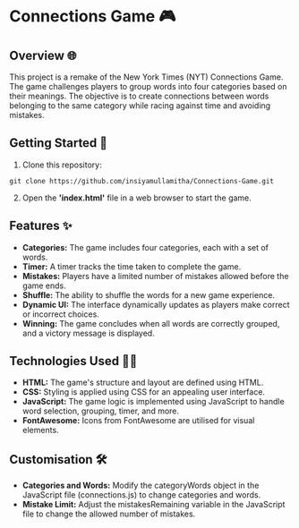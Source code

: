 # Connections Game 🎮

## Overview 🌐

This project is a remake of the New York Times (NYT) Connections Game. The game challenges players to group words into four categories based on their meanings. The objective is to create connections between words belonging to the same category while racing against time and avoiding mistakes.

## Getting Started 🚀

1. Clone this repository:
```
git clone https://github.com/insiyamullamitha/Connections-Game.git
```
2. Open the **'index.html'** file in a web browser to start the game.

## Features ✨

* **Categories:** The game includes four categories, each with a set of words.
* **Timer:** A timer tracks the time taken to complete the game.
* **Mistakes:** Players have a limited number of mistakes allowed before the game ends.
* **Shuffle:** The ability to shuffle the words for a new game experience.
* **Dynamic UI:** The interface dynamically updates as players make correct or incorrect choices.
* **Winning:** The game concludes when all words are correctly grouped, and a victory message is displayed.

## Technologies Used 🧑‍💻

* **HTML:** The game's structure and layout are defined using HTML.
* **CSS:** Styling is applied using CSS for an appealing user interface.
* **JavaScript:** The game logic is implemented using JavaScript to handle word selection, grouping, timer, and more.
* **FontAwesome:** Icons from FontAwesome are utilised for visual elements.

## Customisation 🛠️

* **Categories and Words:** Modify the categoryWords object in the JavaScript file (connections.js) to change categories and words.
* **Mistake Limit:** Adjust the mistakesRemaining variable in the JavaScript file to change the allowed number of mistakes.



